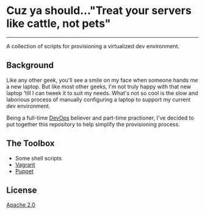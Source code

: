 # Cuz ya should..."Treat your servers like cattle, not pets"
----

A collection of scripts for provisioning a virtualized dev environment.

## Background

Like any other geek, you'll see a smile on my face when someone hands me a new laptop.  But like most other geeks, I'm not truly happy with that new laptop 'till I can tweek it to suit my needs.  What's not so cool is the slow and laborious process of manually configuring a laptop to support my current dev environment. 

Being a full-time [DevOps](http://en.wikipedia.org/wiki/DevOps) believer and part-time practioner, I've decided to put together this repository to help simplify the provisioning process.

## The Toolbox

* Some shell scripts
* [Vagrant](http://www.vagrantup.com/)
* [Puppet](https://puppetlabs.com/puppet/puppet-open-source/)

## License

[Apache 2.0](http://www.apache.org/licenses/LICENSE-2.0)

